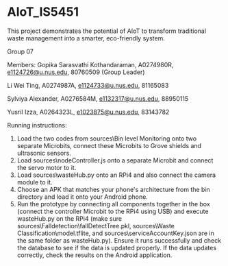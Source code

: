 # AIoT_IS5451
This project demonstrates the potential of AIoT to transform traditional waste management into a smarter, eco-friendly system.

Group 07

Members:
Gopika Sarasvathi Kothandaraman, A0274980R, e1124726@u.nus.edu, 80760509 (Group Leader) 

Li Wei Ting, A0274987A, e1124733@u.nus.edu, 81165083

Sylviya Alexander, A0276584M, e1132317@u.nus.edu, 88950115

Yusril Izza, A0264323L, e1023875@u.nus.edu, 83143782

Running instructions:
1. Load the two codes from sources\Bin level Monitoring onto two separate Microbits, connect these Microbits to Grove shields and ultrasonic sensors.
2. Load sources\nodeController.js onto a separate Microbit and connect the servo motor to it.
3. Load sources\wasteHub.py onto an RPi4 and also connect the camera module to it.
4. Choose an APK that matches your phone's architecture from the bin directory and load it onto your Android phone.
5. Run the prototype by connecting all components together in the box (connect the controller Microbit to the RPi4 using USB) and execute wasteHub.py on the RPi4 (make sure sources\Falldetection\fallDetectTree.pkl, sources\Waste Classification\model.tflite, and sources\serviceAccountKey.json are in the same folder as wasteHub.py). Ensure it runs successfully and check the database to see if the data is updated properly. If the data updates correctly, check the results on the Android application.
